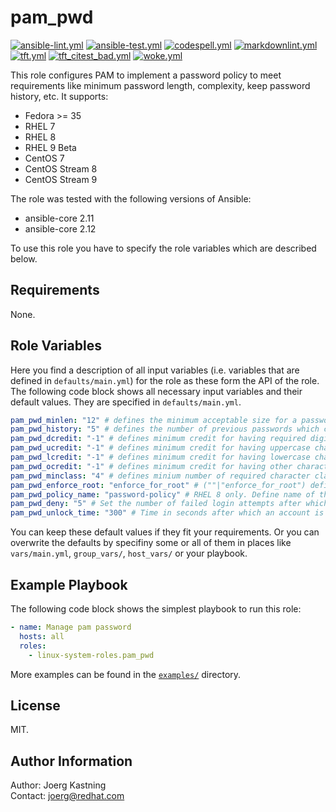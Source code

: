 # pam_pwd

[![ansible-lint.yml](https://github.com/linux-system-roles/pam_pwd/actions/workflows/ansible-lint.yml/badge.svg)](https://github.com/linux-system-roles/pam_pwd/actions/workflows/ansible-lint.yml) [![ansible-test.yml](https://github.com/linux-system-roles/pam_pwd/actions/workflows/ansible-test.yml/badge.svg)](https://github.com/linux-system-roles/pam_pwd/actions/workflows/ansible-test.yml) [![codespell.yml](https://github.com/linux-system-roles/pam_pwd/actions/workflows/codespell.yml/badge.svg)](https://github.com/linux-system-roles/pam_pwd/actions/workflows/codespell.yml) [![markdownlint.yml](https://github.com/linux-system-roles/pam_pwd/actions/workflows/markdownlint.yml/badge.svg)](https://github.com/linux-system-roles/pam_pwd/actions/workflows/markdownlint.yml) [![tft.yml](https://github.com/linux-system-roles/pam_pwd/actions/workflows/tft.yml/badge.svg)](https://github.com/linux-system-roles/pam_pwd/actions/workflows/tft.yml) [![tft_citest_bad.yml](https://github.com/linux-system-roles/pam_pwd/actions/workflows/tft_citest_bad.yml/badge.svg)](https://github.com/linux-system-roles/pam_pwd/actions/workflows/tft_citest_bad.yml) [![woke.yml](https://github.com/linux-system-roles/pam_pwd/actions/workflows/woke.yml/badge.svg)](https://github.com/linux-system-roles/pam_pwd/actions/workflows/woke.yml)

This role configures PAM to implement a password policy to meet requirements like minimum password length, complexity, keep password history, etc. It supports:

- Fedora >= 35
- RHEL 7
- RHEL 8
- RHEL 9 Beta
- CentOS 7
- CentOS Stream 8
- CentOS Stream 9

The role was tested with the following versions of Ansible:

- ansible-core 2.11
- ansible-core 2.12

To use this role you have to specify the role variables which are described below.

## Requirements

None.

## Role Variables

Here you find a description of all input variables (i.e. variables that are defined in
`defaults/main.yml`) for the role as these form the API of the role. The following code block shows all necessary input variables and their default values. They are specified in `defaults/main.yml`.

```yaml
pam_pwd_minlen: "12" # defines the minimum acceptable size for a password.
pam_pwd_history: "5" # defines the number of previous passwords which cannot be used.
pam_pwd_dcredit: "-1" # defines minimum credit for having required digits in password.
pam_pwd_ucredit: "-1" # defines minimum credit for having uppercase characters in password.
pam_pwd_lcredit: "-1" # defines minimum credit for having lowercase characters in password.
pam_pwd_ocredit: "-1" # defines minimum credit for having other characters in password.
pam_pwd_minclass: "4" # defines minium number of required character classes in new password.
pam_pwd_enforce_root: "enforce_for_root" # (""|"enforce_for_root") defines whether or not to enforce password complexity for user root.
pam_pwd_policy_name: "password-policy" # RHEL 8 only. Define name of the custom authselect profile.
pam_pwd_deny: "5" # Set the number of failed login attempts after which the account is locked.
pam_pwd_unlock_time: "300" # Time in seconds after which an account is unlocked again.
```

You can keep these default values if they fit your requirements. Or you can overwrite the defaults by specifiny some or all of them in places like `vars/main.yml`, `group_vars/`, `host_vars/` or your playbook.

## Example Playbook

The following code block shows the simplest playbook to run this role:

```yaml
- name: Manage pam password
  hosts: all
  roles:
    - linux-system-roles.pam_pwd
```

More examples can be found in the [`examples/`](examples) directory.

## License

MIT.

## Author Information

Author: Joerg Kastning  
Contact: <joerg@redhat.com>
